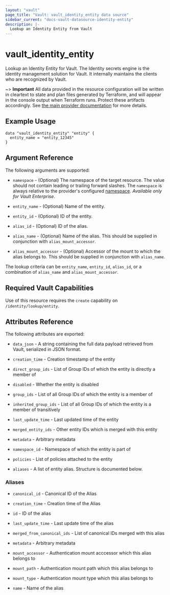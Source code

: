 ```yaml
---
layout: "vault"
page_title: "Vault: vault_identity_entity data source"
sidebar_current: "docs-vault-datasource-identity-entity"
description: |-
  Lookup an Identity Entity from Vault
---
```


# vault\_identity\_entity

Lookup an Identity Entity for Vault. The Identity secrets engine is the identity management solution
for Vault. It internally maintains the clients who are recognized by Vault.

~> **Important** All data provided in the resource configuration will be
written in cleartext to state and plan files generated by Terraform, and
will appear in the console output when Terraform runs. Protect these
artifacts accordingly. See
[the main provider documentation](../index.html)
for more details.

## Example Usage

```hcl
data "vault_identity_entity" "entity" {
  entity_name = "entity_12345"
}
```

## Argument Reference

The following arguments are supported:

* `namespace` - (Optional) The namespace of the target resource.
  The value should not contain leading or trailing forward slashes.
  The `namespace` is always relative to the provider's configured [namespace](../index.html#namespace).
  *Available only for Vault Enterprise*.

* `entity_name` - (Optional) Name of the entity.

* `entity_id` - (Optional) ID of the entity.

* `alias_id` - (Optional)  ID of the alias.

* `alias_name` - (Optional)  Name of the alias. This should be supplied in conjunction with
  `alias_mount_accessor`.

* `alias_mount_accessor` - (Optional) Accessor of the mount to which the alias belongs to.
  This should be supplied in conjunction with `alias_name`.

The lookup criteria can be `entity_name`, `entity_id`, `alias_id`, or a combination of
`alias_name` and `alias_mount_accessor`.

## Required Vault Capabilities

Use of this resource requires the `create` capability on `/identity/lookup/entity`.

## Attributes Reference

The following attributes are exported:

* `data_json` - A string containing the full data payload retrieved from
  Vault, serialized in JSON format.

* `creation_time` - Creation timestamp of the entity

* `direct_group_ids` - List of Group IDs of which the entity is directly a member of

* `disabled` - Whether the entity is disabled

* `group_ids` - List of all Group IDs of which the entity is a member of

* `inherited_group_ids` - List of all Group IDs of which the entity is a member of transitively

* `last_update_time` - Last updated time of the entity

* `merged_entity_ids` - Other entity IDs which is merged with this entity

* `metadata` - Arbitrary metadata

* `namespace_id` - Namespace of which the entity is part of

* `policies` - List of policies attached to the entity

* `aliases` - A list of entity alias. Structure is documented below.

### Aliases

* `canonical_id` - Canonical ID of the Alias

* `creation_time` - Creation time of the Alias

* `id` - ID of the alias

* `last_update_time` - Last update time of the alias

* `merged_from_canonical_ids` - List of canonical IDs merged with this alias

* `metadata` - Arbitrary metadata

* `mount_accessor` - Authentication mount acccessor which this alias belongs to

* `mount_path` - Authentication mount path which this alias belongs to

* `mount_type` - Authentication mount type which this alias belongs to

* `name` - Name of the alias
